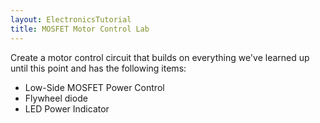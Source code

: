 ```yaml
---
layout: ElectronicsTutorial
title: MOSFET Motor Control Lab
---
```



Create a motor control circuit that builds on everything we've learned up until this point and has the following items:

* Low-Side MOSFET Power Control
* Flywheel diode
* LED Power Indicator

